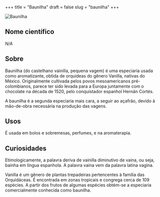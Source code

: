 +++
title = "Baunilha"
draft = false
slug = "baunilha"
+++

![Baunilha](/images/baunilha.png)

## Nome científico

*N/A*

## Sobre

Baunilha (do castelhano vainilla, pequena vagem) é uma especiaria usada como aromatizante, obtida de orquídeas do
gênero Vanilla, nativas do México. Originalmente cultivada pelos povos mesoamericanos pré-colombianos, parece ter sido
levada para a Europa juntamente com o chocolate na década de 1520, pelo conquistador espanhol Hernán Cortés.

A baunilha é a segunda especiaria mais cara, a seguir ao açafrão, devido à mão-de-obra necessária na produção das
vagens.

## Usos

É usada em bolos e sobremesas, perfumes, e na aromaterapia.

## Curiosidades

Etimologicamente, a palavra deriva de vainilla diminutivo de vaina, ou seja, bainha em língua espanhola. A palavra vaina
vem da palavra latina vagina.

Vanilla é um gênero de plantas trepadeiras pertencentes à família das Orquidáceas. É encontrada em zonas tropicais e
congrega cerca de 109 espécies. A partir dos frutos de algumas espécies obtém-se a especiaria comercialmente conhecida
como baunilha.



